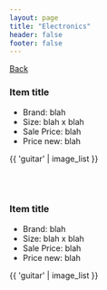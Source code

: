 ```yaml
---
layout: page
title: "Electronics"
header: false
footer: false
---
```


<a href="/sale-house-stuff">Back</a>

<h3>Item title</h3>

* Brand: blah
* Size: blah x blah
* Sale Price: blah
* Price new: blah

{{ 'guitar' | image_list }}

<br/>
<br/>

<h3>Item title</h3>

* Brand: blah
* Size: blah x blah
* Sale Price: blah
* Price new: blah

{{ 'guitar' | image_list }}